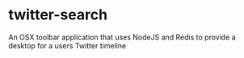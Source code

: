 # twitter-search

An OSX toolbar application that uses NodeJS and Redis to provide a desktop for a users Twitter timeline
